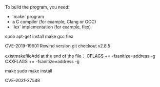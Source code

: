 To build the program, you need:
* 'make' program
* a C compiler (for example, Clang or GCC)
* 'lex' implementation (for example, flex)

sudo apt-get install make gcc flex


CVE-2019-19601
Rewind version
git checkout v2.8.5

existmakefileAdd at the end of the file：
CFLAGS += -fsanitize=address -g
CXXFLAGS += -fsanitize=address -g

make
sudo make install

CVE-2021-27548
